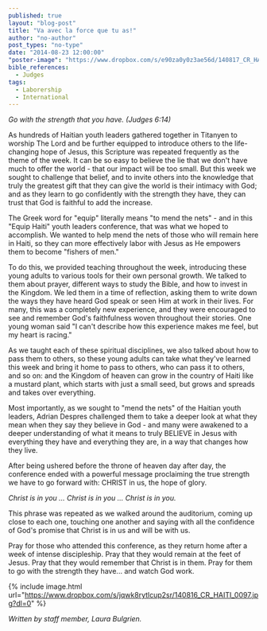 ```yaml
---
published: true
layout: "blog-post"
title: "Va avec la force que tu as!"
author: "no-author"
post_types: "no-type"
date: "2014-08-23 12:00:00"
"poster-image": "https://www.dropbox.com/s/e90za0y0z3ae56d/140817_CR_HAITI_0370.jpg?dl=0"
bible_references: 
  - Judges
tags: 
  - Laborership
  - International
---
```


*Go with the strength that you have. (Judges 6:14)*

As hundreds of Haitian youth leaders gathered together in Titanyen to worship The Lord and be further equipped to introduce others to the life-changing hope of Jesus, this Scripture was repeated frequently as the theme of the week. It can be so easy to believe the lie that we don't have much to offer the world - that our impact will be too small. But this week we sought to challenge that belief, and to invite others into the knowledge that truly the greatest gift that they can give the world is their intimacy with God; and as they learn to go confidently with the strength they have, they can trust that God is faithful to add the increase.

The  Greek word for "equip" literally means "to mend the nets" - and in this "Equip Haiti" youth leaders conference, that was what we hoped to accomplish. We wanted to help mend the nets of those who will remain here in Haiti, so they can more effectively labor with Jesus as He empowers them to become "fishers of men."

To do this, we provided teaching throughout the week, introducing these young adults to various tools for their own personal growth. We talked to them about prayer, different ways to study the Bible, and how to invest in the Kingdom. We led them in a time of reflection, asking them to write down the ways they have heard God speak or seen Him at work in their lives. For many, this was a completely new experience, and they were encouraged to see and remember God's faithfulness woven throughout their stories. One young woman said "I can't describe how this experience makes me feel, but my heart is racing."

As we taught each of these spiritual disciplines, we also talked about how to pass them to others, so these young adults can take what they've learned this week and bring it home to pass to others, who can pass it to others, and so on: and the Kingdom of heaven can grow in the country of Haiti like a mustard plant, which starts with just a small seed, but grows and spreads and takes over everything.

Most importantly, as we sought to "mend the nets" of the Haitian youth leaders, Adrian Despres challenged them to take a deeper look at what they mean when they say they believe in God - and many were awakened to a deeper understanding of what it means to truly BELIEVE in Jesus with everything they have and everything they are, in a way that changes how they live. 

After being ushered before the throne of heaven day after day, the conference ended with a powerful message proclaiming the true strength we have to go forward with: CHRIST in us, the hope of glory.  

*Christ is in you ... Christ is in you ... Christ is in you.*

This phrase was repeated as we walked around the auditorium, coming up close to each one, touching one another and saying with all the confidence of God's promise that Christ is in us and will be with us.  

Pray for those who attended this conference, as they return home after a week of intense discipleship. Pray that they would remain at the feet of Jesus. Pray that they would remember that Christ is in them. Pray for them to go with the strength they have... and watch God work.

{% include image.html url="https://www.dropbox.com/s/jqwk8rytlcup2sr/140816_CR_HAITI_0097.jpg?dl=0" %}

*Written by staff member, Laura Bulgrien.*